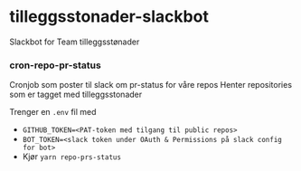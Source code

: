 # tilleggsstonader-slackbot
Slackbot for Team tilleggsstønader


### cron-repo-pr-status
Cronjob som poster til slack om pr-status for våre repos
Henter repositories som er tagget med tilleggsstonader

Trenger en `.env` fil med
* `GITHUB_TOKEN=<PAT-token med tilgang til public repos>`
* `BOT_TOKEN=<slack token under OAuth & Permissions på slack config for bot>`
* Kjør `yarn repo-prs-status`